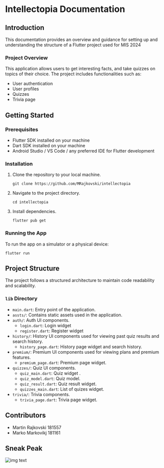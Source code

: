 # Intellectopia Documentation

## Introduction
This documentation provides an overview and guidance for setting up and understanding the structure of a Flutter project used for MIS 2024

### Project Overview
This application allows users to get interesting facts, and take quizzes on topics of their choice.
The project includes functionalities such as:

- User authentication
- User profiles
- Quizzes
- Trivia page

## Getting Started

### Prerequisites
- Flutter SDK installed on your machine
- Dart SDK installed on your machine
- Android Studio / VS Code / any preferred IDE for Flutter development

### Installation
1. Clone the repository to your local machine.
   ```
   git clone https://github.com/MRajkovski/intellectopia
   ```

2. Navigate to the project directory.
   ```
   cd intellectopia
   ```

3. Install dependencies.
   ```
   flutter pub get
   ```

### Running the App
To run the app on a simulator or a physical device:
```
flutter run
```

## Project Structure
The project follows a structured architecture to maintain code readability and scalability.

### `lib` Directory
- `main.dart`: Entry point of the application.
- `assts/`: Contains static assets used in the application.
- `auth/`: Auth UI components.
  - `login.dart`: Login widget
  - `register.dart`: Register widget 
- `history/`: History UI components used for viewing past quiz results and search history.
  - `history_page.dart`: History page widget and search history.
- `premium/`: Premium UI components used for viewing plans and premium features.
  - `premium_page.dart`: Premium page widget.
- `quizzes/`: Quiz UI components.
  - `quiz_main.dart`: Quiz widget .
  - `quiz_model.dart`: Quiz model.
  - `quiz_result.dart`: Quiz result widget.
  - `quizzes_main.dart`: List of quizes widget.
- `trivia/`: Trivia components.
  - `trivia_page.dart`: Trivia page widget.

## Contributors
- Martin Rajkovski 181557
- Marko Markovikj 181161

## Sneak Peak

![img text](https://i.ibb.co/j4FKZB3/intellectopia-login.png)

